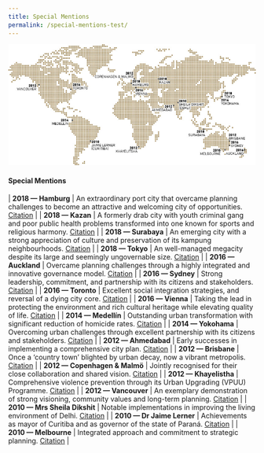 ```yaml
---
title: Special Mentions
permalink: /special-mentions-test/
---
```


![Special Mentions](/images/laureates/worldmap-special-mentions.jpg/)

#### **Special Mentions**

| **2018 — Hamburg** | An extraordinary port city that overcame planning challenges to become an attractive and welcoming city of opportunities. [Citation](/laureates/2018/special-mentions/hamburg/) | 
| **2018 — Kazan** | A formerly drab city with youth criminal gang and poor public health problems transformed into one known for sports and religious harmony. [Citation](/laureates/2018/special-mentions/hamburg/) |
| **2018 — Surabaya** | An emerging city with a strong appreciation of culture and preservation of its kampung neighbourhoods. [Citation](/laureates/2018/special-mentions/hamburg/) | 
| **2018 — Tokyo** | An well-managed megacity despite its large and seemingly ungovernable size. [Citation](/laureates/2018/special-mentions/hamburg/) |
| **2016 — Auckland** | Overcame planning challenges through a highly integrated and innovative governance model. [Citation](/laureates/2018/special-mentions/hamburg/) |
| **2016 — Sydney** | Strong leadership, commitment, and partnership with its citizens and stakeholders. [Citation](/laureates/2018/special-mentions/hamburg/) |
| **2016 — Toronto** | Excellent social integration strategies, and reversal of a dying city core. [Citation](/laureates/2018/special-mentions/hamburg/) | 
| **2016 — Vienna** | Taking the lead in protecting the environment and rich cultural heritage while elevating quality of life. [Citation](/laureates/2018/special-mentions/hamburg/) | 
| **2014 — Medellín** | Outstanding urban transformation with significant reduction of homicide rates. [Citation](/laureates/2018/special-mentions/hamburg/) | 
| **2014 — Yokohama** | Overcoming urban challenges through excellent partnership with its citizens and stakeholders. [Citation](/laureates/2018/special-mentions/hamburg/) | 
| **2012 — Ahmedabad** | Early successes in implementing a comprehensive city plan. [Citation](/laureates/2018/special-mentions/hamburg/) | 
| **2012 — Brisbane** | Once a ‘country town’ blighted by urban decay, now a vibrant metropolis. [Citation](/laureates/2018/special-mentions/hamburg/) | 
| **2012 — Copenhagen & Malmö** | Jointly recognised for their close collaboration and shared vision. [Citation](/laureates/2018/special-mentions/hamburg/) | 
| **2012 — Khayelistha** | Comprehensive violence prevention through its Urban Upgrading (VPUU) Programme. [Citation](/laureates/2018/special-mentions/hamburg/) | 
| **2012 — Vancouver** | An exemplary demonstration of strong visioning, community values and long-term planning. [Citation](/laureates/2018/special-mentions/hamburg/) | 
| **2010 — Mrs Sheila Dikshit** | Notable implementations in improving the living environment of Delhi. [Citation](/laureates/2018/special-mentions/hamburg/) | 
| **2010 — Dr Jaime Lerner** | Achievements as mayor of Curitiba and as governor of the state of Paraná. [Citation](/laureates/2018/special-mentions/hamburg/) | 
| **2010 — Melbourne** | Integrated approach and commitment to strategic planning. [Citation](/laureates/2018/special-mentions/hamburg/) | 
